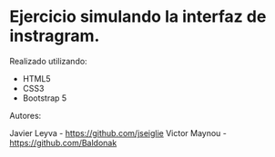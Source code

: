 # Ejercicio simulando la interfaz de instragram.

Realizado utilizando:
- HTML5
- CSS3
- Bootstrap 5

Autores:

 Javier Leyva - https://github.com/jseiglie
 Victor Maynou - https://github.com/Baldonak